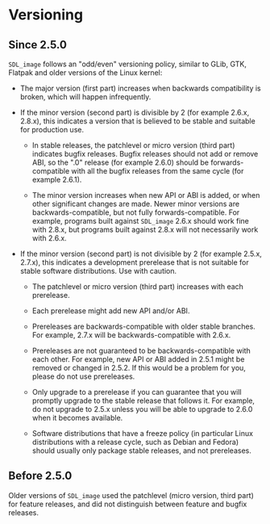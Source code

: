 # Versioning

## Since 2.5.0

`SDL_image` follows an "odd/even" versioning policy, similar to GLib, GTK, Flatpak
and older versions of the Linux kernel:

* The major version (first part) increases when backwards compatibility
    is broken, which will happen infrequently.

* If the minor version (second part) is divisible by 2
    (for example 2.6.x, 2.8.x), this indicates a version that
    is believed to be stable and suitable for production use.

    * In stable releases, the patchlevel or micro version (third part)
        indicates bugfix releases. Bugfix releases should not add or
        remove ABI, so the ".0" release (for example 2.6.0) should be
        forwards-compatible with all the bugfix releases from the
        same cycle (for example 2.6.1).

    * The minor version increases when new API or ABI is added, or when
        other significant changes are made. Newer minor versions are
        backwards-compatible, but not fully forwards-compatible.
        For example, programs built against `SDL_image` 2.6.x should work fine
        with 2.8.x, but programs built against 2.8.x will not necessarily
        work with 2.6.x.

* If the minor version (second part) is not divisible by 2
    (for example 2.5.x, 2.7.x), this indicates a development prerelease
    that is not suitable for stable software distributions.
    Use with caution.

    * The patchlevel or micro version (third part) increases with
        each prerelease.

    * Each prerelease might add new API and/or ABI.

    * Prereleases are backwards-compatible with older stable branches.
        For example, 2.7.x will be backwards-compatible with 2.6.x.

    * Prereleases are not guaranteed to be backwards-compatible with
        each other. For example, new API or ABI added in 2.5.1
        might be removed or changed in 2.5.2.
        If this would be a problem for you, please do not use prereleases.

    * Only upgrade to a prerelease if you can guarantee that you will
        promptly upgrade to the stable release that follows it.
        For example, do not upgrade to 2.5.x unless you will be able to
        upgrade to 2.6.0 when it becomes available.

    * Software distributions that have a freeze policy (in particular Linux
        distributions with a release cycle, such as Debian and Fedora)
        should usually only package stable releases, and not prereleases.

## Before 2.5.0

Older versions of `SDL_image` used the patchlevel (micro version,
third part) for feature releases, and did not distinguish between feature
and bugfix releases.
